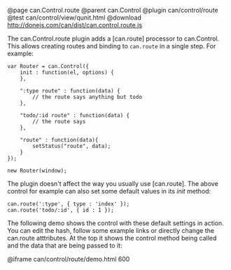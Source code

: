@page can.Control.route 
@parent can.Control
@plugin can/control/route
@test can/control/view/qunit.html
@download http://donejs.com/can/dist/can.control.route.js

The can.Control.route plugin adds a [can.route] processor to can.Control. This allows
creating routes and binding to `can.route` in a single step. For example:

	var Router = can.Control({
		init : function(el, options) {
		},

		":type route" : function(data) {
			// the route says anything but todo
		},

		"todo/:id route" : function(data) {
			// the route says
		},

		"route" : function(data){
			setStatus("route", data);
		}
	});

	new Router(window);

The plugin doesn't affect the way you usually use [can.route]. The above control for example can
also set some default values in its _init_ method:

	can.route(':type', { type : 'index' });
	can.route('todo/:id', { id : 1 });

The following demo shows the control with these default settings in action.
You can edit the hash, follow some example links or directly change the can.route atttributes.
At the top it shows the control method being called and the data that are being passed to it:

@iframe can/control/route/demo.html 600
